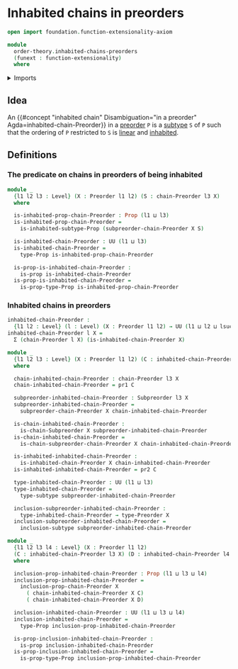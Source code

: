 # Inhabited chains in preorders

```agda
open import foundation.function-extensionality-axiom

module
  order-theory.inhabited-chains-preorders
  (funext : function-extensionality)
  where
```

<details><summary>Imports</summary>

```agda
open import foundation.dependent-pair-types
open import foundation.inhabited-subtypes funext
open import foundation.propositions funext
open import foundation.subtypes funext
open import foundation.universe-levels

open import order-theory.chains-preorders funext
open import order-theory.preorders funext
open import order-theory.subpreorders funext
open import order-theory.total-preorders funext
```

</details>

## Idea

An
{{#concept "inhabited chain" Disambiguation="in a preorder" Agda=inhabited-chain-Preorder}}
in a [preorder](order-theory.preorders.md) `P` is a
[subtype](foundation-core.subtypes.md) `S` of `P` such that the ordering of `P`
restricted to `S` is [linear](order-theory.total-preorders.md) and
[inhabited](foundation.inhabited-types.md).

## Definitions

### The predicate on chains in preorders of being inhabited

```agda
module _
  {l1 l2 l3 : Level} (X : Preorder l1 l2) (S : chain-Preorder l3 X)
  where

  is-inhabited-prop-chain-Preorder : Prop (l1 ⊔ l3)
  is-inhabited-prop-chain-Preorder =
    is-inhabited-subtype-Prop (subpreorder-chain-Preorder X S)

  is-inhabited-chain-Preorder : UU (l1 ⊔ l3)
  is-inhabited-chain-Preorder =
    type-Prop is-inhabited-prop-chain-Preorder

  is-prop-is-inhabited-chain-Preorder :
    is-prop is-inhabited-chain-Preorder
  is-prop-is-inhabited-chain-Preorder =
    is-prop-type-Prop is-inhabited-prop-chain-Preorder
```

### Inhabited chains in preorders

```agda
inhabited-chain-Preorder :
  {l1 l2 : Level} (l : Level) (X : Preorder l1 l2) → UU (l1 ⊔ l2 ⊔ lsuc l)
inhabited-chain-Preorder l X =
  Σ (chain-Preorder l X) (is-inhabited-chain-Preorder X)

module _
  {l1 l2 l3 : Level} (X : Preorder l1 l2) (C : inhabited-chain-Preorder l3 X)
  where

  chain-inhabited-chain-Preorder : chain-Preorder l3 X
  chain-inhabited-chain-Preorder = pr1 C

  subpreorder-inhabited-chain-Preorder : Subpreorder l3 X
  subpreorder-inhabited-chain-Preorder =
    subpreorder-chain-Preorder X chain-inhabited-chain-Preorder

  is-chain-inhabited-chain-Preorder :
    is-chain-Subpreorder X subpreorder-inhabited-chain-Preorder
  is-chain-inhabited-chain-Preorder =
    is-chain-subpreorder-chain-Preorder X chain-inhabited-chain-Preorder

  is-inhabited-inhabited-chain-Preorder :
    is-inhabited-chain-Preorder X chain-inhabited-chain-Preorder
  is-inhabited-inhabited-chain-Preorder = pr2 C

  type-inhabited-chain-Preorder : UU (l1 ⊔ l3)
  type-inhabited-chain-Preorder =
    type-subtype subpreorder-inhabited-chain-Preorder

  inclusion-subpreorder-inhabited-chain-Preorder :
    type-inhabited-chain-Preorder → type-Preorder X
  inclusion-subpreorder-inhabited-chain-Preorder =
    inclusion-subtype subpreorder-inhabited-chain-Preorder

module _
  {l1 l2 l3 l4 : Level} (X : Preorder l1 l2)
  (C : inhabited-chain-Preorder l3 X) (D : inhabited-chain-Preorder l4 X)
  where

  inclusion-prop-inhabited-chain-Preorder : Prop (l1 ⊔ l3 ⊔ l4)
  inclusion-prop-inhabited-chain-Preorder =
    inclusion-prop-chain-Preorder X
      ( chain-inhabited-chain-Preorder X C)
      ( chain-inhabited-chain-Preorder X D)

  inclusion-inhabited-chain-Preorder : UU (l1 ⊔ l3 ⊔ l4)
  inclusion-inhabited-chain-Preorder =
    type-Prop inclusion-prop-inhabited-chain-Preorder

  is-prop-inclusion-inhabited-chain-Preorder :
    is-prop inclusion-inhabited-chain-Preorder
  is-prop-inclusion-inhabited-chain-Preorder =
    is-prop-type-Prop inclusion-prop-inhabited-chain-Preorder
```
